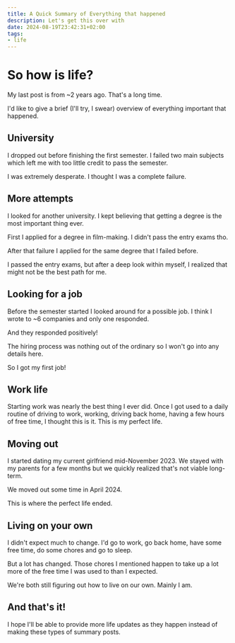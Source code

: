 ```yaml
---
title: A Quick Summary of Everything that happened
description: Let's get this over with
date: 2024-08-19T23:42:31+02:00
tags:
- life
---
```


# So how is life?

My last post is from ~2 years ago. That's a long time.


I'd like to give a brief (I'll try, I swear) overview of everything important that happened.


## University

I dropped out before finishing the first semester.
I failed two main subjects which left me with too little credit to pass the semester.


I was extremely desperate. I thought I was a complete failure.


## More attempts

I looked for another university.
I kept believing that getting a degree is the most important thing ever.


First I applied for a degree in film-making. I didn't pass the entry exams tho.


After that failure I applied for the same degree that I failed before.


I passed the entry exams, but after a deep look within myself, I realized that might not be the best path for me.


## Looking for a job

Before the semester started I looked around for a possible job.
I think I wrote to ~6 companies and only one responded.


And they responded positively!


The hiring process was nothing out of the ordinary so I won't go into any details here.


So I got my first job!

## Work life

Starting work was nearly the best thing I ever did.
Once I got used to a daily routine of driving to work, working, driving back home, having a few hours of free time, I thought this is it.
This is my perfect life.


## Moving out

I started dating my current girlfriend mid-November 2023. We stayed with my parents for a few months but we quickly realized that's not viable long-term.


We moved out some time in April 2024.


This is where the perfect life ended.

## Living on your own

I didn't expect much to change. I'd go to work, go back home, have some free time, do some chores and go to sleep.


But a lot has changed. Those chores I mentioned happen to take up a lot more of the free time I was used to than I expected.


We're both still figuring out how to live on our own. Mainly I am.

## And that's it!

I hope I'll be able to provide more life updates as they happen instead of making these types of summary posts.